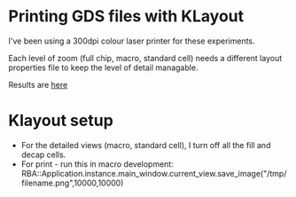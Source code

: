 # Printing GDS files with KLayout

I've been using a 300dpi colour laser printer for these experiments.

Each level of zoom (full chip, macro, standard cell) needs a different layout properties file to keep the level of detail managable.

Results are [here](https://photos.app.goo.gl/TV9q7g9eB4HCG9fF9)

# Klayout setup

* For the detailed views (macro, standard cell), I turn off all the fill and decap cells.
* For print - run this in macro development:
    RBA::Application.instance.main_window.current_view.save_image("/tmp/filename.png",10000,10000)
